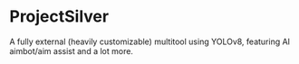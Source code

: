 # ProjectSilver
A fully external (heavily customizable) multitool using YOLOv8, featuring AI aimbot/aim assist and a lot more.
